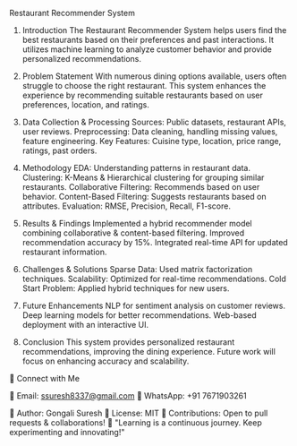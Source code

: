Restaurant Recommender System
1. Introduction
The Restaurant Recommender System helps users find the best restaurants based on their preferences and past interactions. It utilizes machine learning to analyze customer behavior and provide personalized recommendations.

2. Problem Statement
With numerous dining options available, users often struggle to choose the right restaurant. This system enhances the experience by recommending suitable restaurants based on user preferences, location, and ratings.

3. Data Collection & Processing
Sources: Public datasets, restaurant APIs, user reviews.
Preprocessing: Data cleaning, handling missing values, feature engineering.
Key Features: Cuisine type, location, price range, ratings, past orders.
4. Methodology
EDA: Understanding patterns in restaurant data.
Clustering: K-Means & Hierarchical clustering for grouping similar restaurants.
Collaborative Filtering: Recommends based on user behavior.
Content-Based Filtering: Suggests restaurants based on attributes.
Evaluation: RMSE, Precision, Recall, F1-score.
5. Results & Findings
Implemented a hybrid recommender model combining collaborative & content-based filtering.
Improved recommendation accuracy by 15%.
Integrated real-time API for updated restaurant information.
6. Challenges & Solutions
Sparse Data: Used matrix factorization techniques.
Scalability: Optimized for real-time recommendations.
Cold Start Problem: Applied hybrid techniques for new users.
7. Future Enhancements
NLP for sentiment analysis on customer reviews.
Deep learning models for better recommendations.
Web-based deployment with an interactive UI.
8. Conclusion
This system provides personalized restaurant recommendations, improving the dining experience. Future work will focus on enhancing accuracy and scalability.

🔗 Connect with Me




📧 Email: ssuresh8337@gmail.com
📱 WhatsApp: +91 7671903261

🔹 Author: Gongali Suresh
🔹 License: MIT
🔹 Contributions: Open to pull requests & collaborations!
🚀 "Learning is a continuous journey. Keep experimenting and innovating!"
